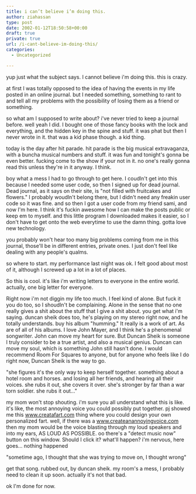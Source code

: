 ```yaml
---
title: i can’t believe i’m doing this.
author: ziahassan
type: post
date: 2002-01-12T18:50:58+00:00
draft: true
private: true
url: /i-cant-believe-im-doing-this/
categories:
  - Uncategorized

---
```

yup just what the subject says. I cannot believe i'm doing this. this is crazy.

at first I was totally opposed to the idea of having the events in my life posted in an online journal. but I needed something, something to rant to and tell all my problems with the possibility of losing them as a friend or something.

so what am I supposed to write about? i've never tried to keep a journal before. well yeah I did. I bought one of those fancy books with the lock and everything, and the hidden key in the spine and stuff. it was phat but then I never wrote in it. that was a kid phase though. a kid thing.

today is the day after hit parade. hit parade is the big musical extravaganza, with a buncha musical numbers and stuff. it was fun and tonight's gonna be even better. fucking come to the show if your not in it. no one's really gonna read this unless they're in it anyway. I think.

boy what a mess I had to go through to get here. I coudln't get into this because I needed some user code, so then I signed up for dead journal. Dead journal, as it says on their site, is "not filled with fruitcakes and flowers." I probably woudln't belong there, but I didn't need any freakin user code so it was fine. and so then I got a user code from my friend sami, and now I'm here. I think it's fuckin awesome how I can make the posts public or keep em to myself. and this little program I downloaded makes it easier, so I don't have to get onto the web everytime to use the damn thing. gotta love new technology.

you probably won't hear too many big problems coming from me in this journal, those'll be in different entries, private ones. I just don't feel like dealing with any people's qualms.

so where to start. my performance last night was ok. I felt good about most of it, although I screwed up a lot in a lot of places.

So this is cool. it's like i'm writing letters to everyone in the entire world. actually, one big letter for everyone.

Right now i'm not diggin my life too much. I feel kind of alone. But fuck it you do too, so I shoudln't be complaining. Alone in the sense that no one really gives a shit about the stuff that I give a shit about. you get what i'm saying. duncan sheik does too, he's playing on my stereo right now, and he totally understands. buy his album "humming." It really is a work of art. As are of all of his albums. I love John Mayer, and I think he's a phenomenal songwriter. John can move my heart for sure. But Duncan Sheik is someone I truly consider to be a true artist, and also a musical genius. Duncan can move my soul, which is something John still hasn't done. I would recommend Room For Squares to anyone, but for anyone who feels like I do right now, Duncan Sheik is the way to go.

"she figures it's the only way to keep herself together. something about a hotel room and horses. and losing all her friends, and hearing all their voices. she rubs it out, she covers it over. she's stronger by far than a war torn soldier. she rubs it out&#8230;"

my mom won't stop shouting. i'm sure you all understand what this is like. it's like, the most annoying voice you could possibly put together. pj showed me this www.creatafart.com thing where you could design your own personalized fart. well, if there was a www.createanannoyingvoice.com then my mom would be the voice blasting through my loud speakers and into my ears, AS LOUD AS POSSIBLE. oo there's a "detect music now" button on this window. Should I click it? what'll happen? i'm nervous, here goes&#8230; nothing happened

"sometime ago, I thought that she was trying to move on, I thought wrong"

get that song. rubbed out, by duncan sheik. my room's a mess, I probably need to clean it up soon. actually it's not that bad.

ok I'm done for now.